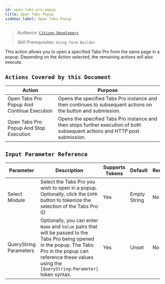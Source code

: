 ```yaml
---
id: open-tabs-pro-popup
title: Open Tabs Popup
sidebar_label: Open Tabs Popup
---
```


> Audience: [`Citizen Developers`](/audience#citizen-developers.md)
>
> Skill Prerequisites: `Using Form Builder`

This action allows you to open a specified Tabs Pro from the same page in a popup. Depending on the Action selected, the remaining actions will also execute.

## `Actions Covered by this Document`

| Action | Purpose |
| -- | -- |
| Open Tabs Pro Popup And Continue Execution | Opens the specified Tabs Pro instance and then continues to subsequent actions on the button and submission. |
| Open Tabs Pro Popup And Stop Execution | Opens the specified Tabs Pro instance and then stops further execution of both subsequent actions and HTTP post submission. |

## `Input Parameter Reference`

| Parameter | Description | Supports Tokens | Default | Required |
| -- | -- | -- | -- | -- |
| Select Module | Select the Tabs Pro you wish to open in a popup. Optionally, click the `EXPR` button to tokenize the selection of the Tabs Pro ID| Yes | Empty String | No |
| QueryString Parameters | Optionally, you can enter `Name` and `Value` pairs that will be passed to the Tabs Pro being opened in the popup. The Tabs Pro in the popup can reference these values using the `[QueryString:Parameter]` token syntax. | Yes | Unset | No |
